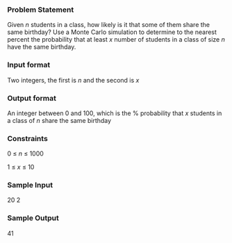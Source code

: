 ### Problem Statement
Given *n* students in a class, how likely is it that some of them share the same birthday? Use a Monte Carlo simulation to determine to the nearest percent the probability that at least *x* number of students in a class of size *n* have the same birthday.

### Input format
Two integers, the first is *n* and the second is *x*

### Output format
An integer between 0 and 100, which is the % probability that *x* students in a class of *n* share the same birthday

### Constraints
0 ≤ *n* ≤ 1000

1 ≤ *x* ≤ 10

### Sample Input
20 2

### Sample Output
41
